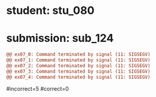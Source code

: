 # student: stu_080
# submission: sub_124

```diff
@@ ex07_0: Command terminated by signal (11: SIGSEGV)
@@ ex07_1: Command terminated by signal (11: SIGSEGV)
@@ ex07_2: Command terminated by signal (11: SIGSEGV)
@@ ex07_3: Command terminated by signal (11: SIGSEGV)
@@ ex07_4: Command terminated by signal (11: SIGSEGV)
```
#incorrect=5
#correct=0
